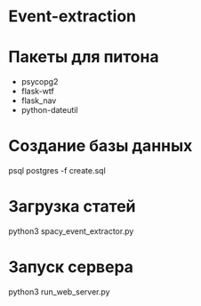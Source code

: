 # Event-extraction

# Пакеты для питона
* psycopg2
* flask-wtf
* flask_nav
* python-dateutil

# Создание базы данных
psql postgres -f create.sql 

# Загрузка статей
python3 spacy_event_extractor.py 

# Запуск сервера
python3 run_web_server.py 
